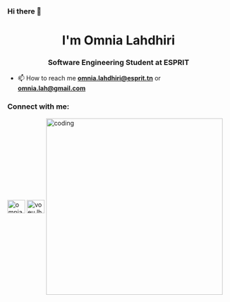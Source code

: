 ### Hi there 👋
<h1 align="center">I'm Omnia Lahdhiri</h1>
<h3 align="center">Software Engineering Student at ESPRIT</h3>



- 📫 How to reach me **omnia.lahdhiri@esprit.tn** or **omnia.lah@gmail.com**

<h3 align="left">Connect with me:</h3>
<p align="left">
<a href="https://www.linkedin.com/in/omnia-lahdhiri-20489125b/" target="blank"><img align="center" src="https://raw.githubusercontent.com/rahuldkjain/github-profile-readme-generator/master/src/images/icons/Social/linked-in-alt.svg" alt="omnia-lahdhiri" height="30" width="40" /></a>
<a href="https://www.facebook.com/voeu.lhdr1" target="blank"><img align="center" src="https://raw.githubusercontent.com/rahuldkjain/github-profile-readme-generator/master/src/images/icons/Social/facebook.svg" alt="voeu.lhdr1" height="30" width="40" /></a>

<img align="center" alt="coding" width="400" src="https://camo.githubusercontent.com/406110becd9532d3526e06639e4eac061dd8a1dc2bece558921ec9d9e2758249/68747470733a2f2f692e70696e696d672e636f6d2f6f726967696e616c732f66302f66302f64392f66306630643933326436653339633761663561613330356362643864613733352e676966">
